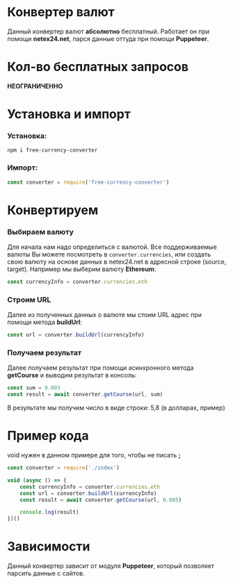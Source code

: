 # Конвертер валют

Данный конвертер валют **абсолютно** бесплатный. Работает он при помощи **netex24.net**, парся данные оттуда при помощи **Puppeteer**.

# Кол-во бесплатных запросов

**НЕОГРАНИЧЕННО**

# Установка и импорт

### Установка:

`npm i free-currency-converter`

### Импорт:

```javascript
const converter = require('free-currency-converter')
```

# Конвертируем

### Выбираем валюту

Для начала нам надо определиться с валютой. Все поддерживаемые валюты Вы можете посмотреть в `converter.currencies`, или создать свою валюту на основе данных в netex24.net в адресной строке (source, target). Например мы выберим валюту **Ethereum**:

```javascript
const currencyInfo = converter.currencies.eth
```

### Строим URL

Далее из полученных данных о валюте мы стоим URL адрес при помощи метода **buildUrl**:

```javascript
const url = converter.buildUrl(currencyInfo)
```

### Получаем результат

Далее получаем результат при помощи асинхронного метода **getCourse** и выводим результат в консоль:

```javascript
const sum = 0.003
const result = await converter.getCourse(url, sum)
```

В результате мы получим число в виде строки: 5,8 (в долларах, пример)

# Пример кода

void нужен в данном примере для того, чтобы не писать **;**

```javascript
const converter = require('./index')

void (async () => {
	const currencyInfo = converter.currencies.eth
	const url = converter.buildUrl(currencyInfo)
	const result = await converter.getCourse(url, 0.005)

	console.log(result)
})()
```

# Зависимости

Данный конвертер зависит от модуля **Puppeteer**, который позволяет парсить данные с сайтов.
